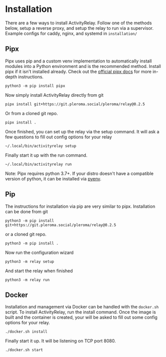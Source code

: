 # Installation

There are a few ways to install ActivityRelay. Follow one of the methods below, setup a reverse
proxy, and setup the relay to run via a supervisor. Example configs for caddy, nginx, and systemd
in `installation/`


## Pipx

Pipx uses pip and a custom venv implementation to automatically install modules into a Python
environment and is the recommended method. Install pipx if it isn't installed already. Check out
the [official pipx docs](https://pypa.github.io/pipx/installation/) for more in-depth instructions.

	python3 -m pip install pipx

Now simply install ActivityRelay directly from git

	pipx install git+https://git.pleroma.social/pleroma/relay@0.2.5

Or from a cloned git repo.

	pipx install .

Once finished, you can set up the relay via the setup command. It will ask a few questions to fill
out config options for your relay

	~/.local/bin/activityrelay setup

Finally start it up with the run command.

	~/.local/bin/activityrelay run

Note: Pipx requires python 3.7+. If your distro doesn't have a compatible version of python, it can
be installed via [pyenv](https://github.com/pyenv/pyenv).


## Pip

The instructions for installation via pip are very similar to pipx. Installation can be done from
git

	python3 -m pip install git+https://git.pleroma.social/pleroma/relay@0.2.5

or a cloned git repo.

	python3 -m pip install .

Now run the configuration wizard

	python3 -m relay setup

And start the relay when finished

	python3 -m relay run


## Docker

Installation and management via Docker can be handled with the `docker.sh` script. To install
ActivityRelay, run the install command. Once the image is built and the container is created,
your will be asked to fill out some config options for your relay.

	./docker.sh install

Finally start it up. It will be listening on TCP port 8080.

	./docker.sh start
